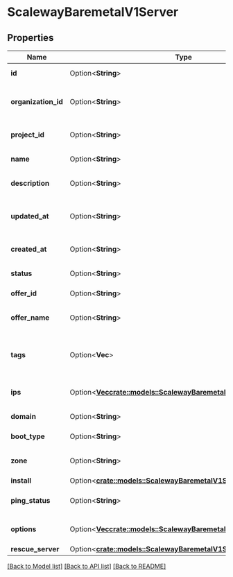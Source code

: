 # ScalewayBaremetalV1Server

## Properties

Name | Type | Description | Notes
------------ | ------------- | ------------- | -------------
**id** | Option<**String**> | ID of the server | [optional]
**organization_id** | Option<**String**> | Organization ID the server is attached to | [optional]
**project_id** | Option<**String**> | Project ID the server is attached to | [optional]
**name** | Option<**String**> | Name of the server | [optional]
**description** | Option<**String**> | Description of the server | [optional]
**updated_at** | Option<**String**> | Date of last modification of the server | [optional]
**created_at** | Option<**String**> | Date of creation of the server | [optional]
**status** | Option<**String**> | Status of the server | [optional][default to Status_Unknown]
**offer_id** | Option<**String**> | Offer ID of the server | [optional]
**offer_name** | Option<**String**> | Offer name of the server | [optional]
**tags** | Option<**Vec<String>**> | Array of customs tags attached to the server | [optional]
**ips** | Option<[**Vec<crate::models::ScalewayBaremetalV1Ip>**](scaleway.baremetal.v1.IP.md)> | Array of IPs attached to the server | [optional]
**domain** | Option<**String**> | Domain of the server | [optional]
**boot_type** | Option<**String**> | Boot type of the server | [optional][default to BootType_UnknownBootType]
**zone** | Option<**String**> | The zone in which is the server | [optional]
**install** | Option<[**crate::models::ScalewayBaremetalV1ServerInstall**](scaleway_baremetal_v1_Server_install.md)> |  | [optional]
**ping_status** | Option<**String**> | Server status of ping | [optional][default to PingStatus_Unknown]
**options** | Option<[**Vec<crate::models::ScalewayBaremetalV1ServerOption>**](scaleway.baremetal.v1.Server.Option.md)> | Options enabled on server | [optional]
**rescue_server** | Option<[**crate::models::ScalewayBaremetalV1ServerRescueServer**](scaleway_baremetal_v1_Server_rescue_server.md)> |  | [optional]

[[Back to Model list]](../README.md#documentation-for-models) [[Back to API list]](../README.md#documentation-for-api-endpoints) [[Back to README]](../README.md)



